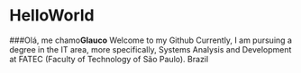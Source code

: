 # HelloWorld
###Olá, me chamo**Glauco**
Welcome to my Github
Currently, I am pursuing a degree in the IT area, more specifically, Systems Analysis and Development at FATEC (Faculty of Technology of São Paulo). Brazil
